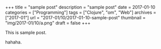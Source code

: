 +++
title = "sample post"
description = "sample post"
date = 2017-01-10
categories = ["Programming"]
tags = ["Clojure", "om", "Web"]
archives = ["2017-01"]
url = "2017-01/10/2017-01-10-sample-post"
thumbnail = "img/2017-01/10/a.png"
draft = false
+++

This is sample post.

<!--more-->

hahaha.

